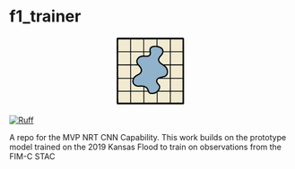 # f1_trainer

<p align="center">
    <img src="docs/img/f1.png" alt="icefabric" width="25%"/>
</p>

[![Ruff](https://img.shields.io/endpoint?url=https://raw.githubusercontent.com/astral-sh/ruff/main/assets/badge/v2.json)](https://github.com/astral-sh/ruff)

A repo for the MVP NRT CNN Capability. This work builds on the prototype model trained on the 2019 Kansas Flood to train on observations from the FIM-C STAC
